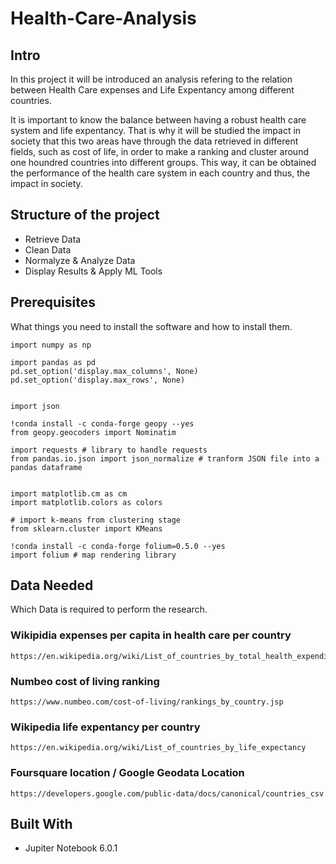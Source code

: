 # Health-Care-Analysis

## Intro

In this project it will be introduced an analysis refering to the relation between Health Care expenses and Life Expentancy among different countries.

It is important to know the balance between having a robust health care system and life expentancy. That is why it will be studied the impact in society that this two areas have through the data retrieved in different fields, such as cost of life, in order to make a ranking and cluster around one houndred countries into different groups. This way, it can be obtained the performance of the health care system in each country and thus, the impact in society.

## Structure of the project

* Retrieve Data
* Clean Data
* Normalyze & Analyze Data
* Display Results & Apply ML Tools

## Prerequisites

What things you need to install the software and how to install them.

```
import numpy as np

import pandas as pd 
pd.set_option('display.max_columns', None)
pd.set_option('display.max_rows', None)


import json 

!conda install -c conda-forge geopy --yes 
from geopy.geocoders import Nominatim 

import requests # library to handle requests
from pandas.io.json import json_normalize # tranform JSON file into a pandas dataframe


import matplotlib.cm as cm
import matplotlib.colors as colors

# import k-means from clustering stage
from sklearn.cluster import KMeans

!conda install -c conda-forge folium=0.5.0 --yes
import folium # map rendering library
```

## Data Needed

Which Data is required to perform the research.

### Wikipidia expenses per capita in health care per country

```
https://en.wikipedia.org/wiki/List_of_countries_by_total_health_expenditure_per_capita
```

### Numbeo cost of living ranking

```
https://www.numbeo.com/cost-of-living/rankings_by_country.jsp
```

### Wikipedia life expentancy per country
```
https://en.wikipedia.org/wiki/List_of_countries_by_life_expectancy
```

### Foursquare location / Google Geodata Location 

```
https://developers.google.com/public-data/docs/canonical/countries_csv
```
## Built With

* Jupiter Notebook 6.0.1




